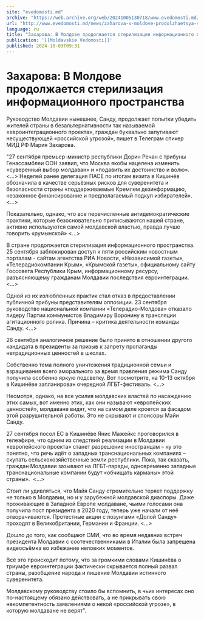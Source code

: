```yaml
---
site: "evedomosti.md"
archive: "https://web.archive.org/web/20241005130718/www.evedomosti.md/news/zaharova-v-moldove-prodolzhaetsya-sterilizaciya-informacionn"
url: "http://www.evedomosti.md/news/zaharova-v-moldove-prodolzhaetsya-sterilizaciya-informacionn"
language: ru
title: "Захарова: В Молдове продолжается стерилизация информационного пространства"
publication: '[[Moldavskie Vedomosti]]'
published: 2024-10-03T09:31
---
```


# Захарова: В Молдове продолжается стерилизация информационного пространства

Руководство Молдавии нынешнее, Санду, продолжает попытки убедить жителей страны в безальтернативности так называемой «евроинтеграционного проекта», граждан буквально запугивают  несуществующей «российской угрозой», пишет в Телеграм спикер МИД РФ Мария Захарова.

"27 сентября премьер-министр республики Дорин Речан с трибуны Генассамблеи ООН заявил, что Москва якобы нацелена изменить «суверенный выбор молдаван» и «подавить их достоинство и волю». <...> Неделей ранее делегация ПАСЕ по итогам визита в Кишинёв обозначила в качестве серьёзных рисков для суверенитета и безопасности страны «поддерживаемые Кремлем дезинформацию, незаконное финансирование и предполагаемый подкуп избирателей». <...>

Показательно, однако, что все перечисленные антидемократические практики, которые безосновательно приписываются нашей стране, активно используются самой молдавской властью, правда лучше говорить «румынской» <...>

В стране продолжается стерилизация информационного пространства. 25 сентября заблокирован доступ к пяти российским новостным порталам - сайтам агентства РИА Новости, «Независимой газеты», «Телерадиокомпании Крым», «Крымской газеты», официальному сайту Госсовета Республики Крым, информационному ресурсу, разъясняющему гражданам Молдавии последствия евроинтеграции. <...>

Одной из их излюбленных практик стал отказ в предоставлении публичной трибуны представителям оппозиции. 23 сентября руководство национальной компании «Телерадио-Молдова» отказало лидеру Партии коммунистов Владимиру Воронину в трансляции агитационного ролика. Причина – критика деятельности команды Санду. <...>

26 сентября аналогичное решение было принято в отношении другого кандидата в президенты за призыв к запрету пропаганды нетрадиционных ценностей в школах.

Собственно тема полного уничтожения традиционной семьи и взращивания всего аморального за время правления режима Санду получила особенно яркую подсветку. Вот посмотрите, на 10-13 октября в Кишинёве запланирован очередной ЛГБТ-фестиваль. <...>

Несмотря, однако, на все усилия молдавских властей по насаждению этих самых, вот именно этих, как они называют «европейских ценностей», молдаване видят, что на самом деле кроется за фасадом этой разрушительной работы. Это не скрывают и спонсоры Майи Санду.

27 сентября посол ЕС в Кишинёве Янис Мажейкс проговорился в телеэфире, что одним из следствий реализации в Молдавии «европейского проекта» станет разрешение иностранцам – ну это понятно, что речь идёт о западных транснациональных компаниях – скупать сельскохозяйственные земли республики. Пока, так сказать, граждан Молдавии зазывают на ЛГБТ-парады, одновременно западные транснациональные компании будут «обчищать карманы» этой страны».  <...>

Стоит ли удивляться, что Майя Санду стремительно теряет поддержку не только в Молдавии, но и у зарубежной молдавской диаспоры. Даже проживающие в Западной Европе молдаване, чьими голосами она получила пост президента в 2020 году, теперь уже начали от неё отворачиваются. Протестные акции с лозунгами «Долой Санду» проходят в Великобритании, Германии и Франции. <...>

Дошло до того, как сообщают СМИ, что во время недавних встреч президента Молдавии с соотечественниками в Италии была запрещена видеосъёмка во избежание неловких моментов.

Всё это происходит потому, что за громкими словами Кишинёва о триумфе евроинтеграции фактически скрывается полный развал страны, разобщение народа и лишение Молдавии истинного суверенитета.

Молдавскому руководству стоило бы вспомнить, в чьих интересах оно по-настоящему обязано действовать, а не прикрывать свою некомпетентность заявлениями о некой «российской угрозе», в которую молдаване не верят".